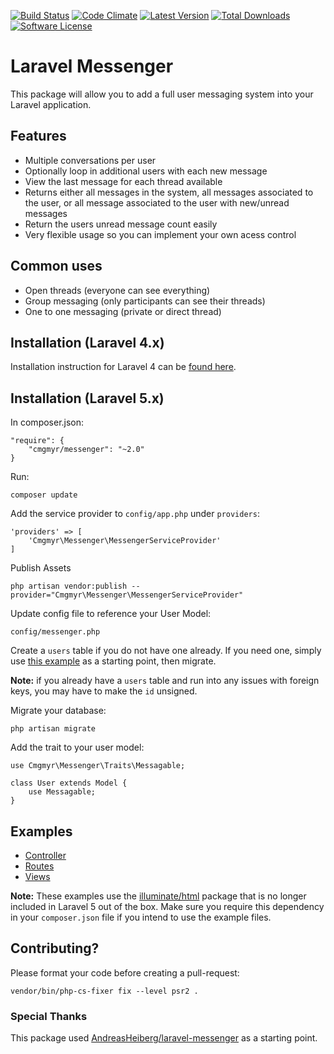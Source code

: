 [![Build Status](https://img.shields.io/travis/cmgmyr/laravel-messenger.svg?style=flat-square)](https://travis-ci.org/cmgmyr/laravel-messenger)
[![Code Climate](https://img.shields.io/codeclimate/github/cmgmyr/laravel-messenger.svg?style=flat-square)](https://codeclimate.com/github/cmgmyr/laravel-messenger)
[![Latest Version](https://img.shields.io/github/release/cmgmyr/laravel-messenger.svg?style=flat-square)](https://github.com/cmgmyr/laravel-messenger/releases)
[![Total Downloads](https://img.shields.io/packagist/dt/cmgmyr/messenger.svg?style=flat-square)](https://packagist.org/packages/cmgmyr/messenger)
[![Software License](https://img.shields.io/badge/license-MIT-brightgreen.svg?style=flat-square)](LICENSE)

# Laravel Messenger
This package will allow you to add a full user messaging system into your Laravel application.

## Features
* Multiple conversations per user
* Optionally loop in additional users with each new message
* View the last message for each thread available
* Returns either all messages in the system, all messages associated to the user, or all message associated to the user with new/unread messages
* Return the users unread message count easily
* Very flexible usage so you can implement your own acess control

## Common uses
* Open threads (everyone can see everything)
* Group messaging (only participants can see their threads)
* One to one messaging (private or direct thread)

## Installation (Laravel 4.x)
Installation instruction for Laravel 4 can be [found here](https://github.com/cmgmyr/laravel-messenger/tree/v1).

## Installation (Laravel 5.x)
In composer.json:

    "require": {
        "cmgmyr/messenger": "~2.0"
    }

Run:

    composer update

Add the service provider to `config/app.php` under `providers`:

    'providers' => [
        'Cmgmyr\Messenger\MessengerServiceProvider'
    ]

Publish Assets

	php artisan vendor:publish --provider="Cmgmyr\Messenger\MessengerServiceProvider"
	
Update config file to reference your User Model:

	config/messenger.php
	
Create a `users` table if you do not have one already. If you need one, simply use [this example](https://github.com/cmgmyr/laravel-messenger/tree/master/src/Cmgmyr/Messenger/examples/create_users_table.php) as a starting point, then migrate.

__Note:__ if you already have a `users` table and run into any issues with foreign keys, you may have to make the `id` unsigned.

Migrate your database:

    php artisan migrate

Add the trait to your user model:

    use Cmgmyr\Messenger\Traits\Messagable;
    
    class User extends Model {
    	use Messagable;
    }


## Examples
* [Controller](https://github.com/cmgmyr/laravel-messenger/tree/master/src/Cmgmyr/Messenger/examples/MessagesController.php)
* [Routes](https://github.com/cmgmyr/laravel-messenger/tree/master/src/Cmgmyr/Messenger/examples/routes.php)
* [Views](https://github.com/cmgmyr/laravel-messenger/tree/master/src/Cmgmyr/Messenger/examples/views)

__Note:__ These examples use the [illuminate/html](https://packagist.org/packages/illuminate/html) package that is no longer included in Laravel 5 out of the box. Make sure you require this dependency in your `composer.json` file if you intend to use the example files.


## Contributing? 
Please format your code before creating a pull-request:

    vendor/bin/php-cs-fixer fix --level psr2 .

### Special Thanks
This package used [AndreasHeiberg/laravel-messenger](https://github.com/AndreasHeiberg/laravel-messenger) as a starting point.
